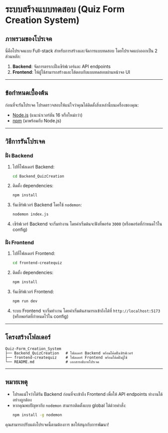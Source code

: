 # ระบบสร้างแบบทดสอบ (Quiz Form Creation System)

## ภาพรวมของโปรเจค
นี่คือโปรเจคแบบ Full-stack สำหรับการสร้างและจัดการแบบทดสอบ โดยโปรเจคแบ่งออกเป็น 2 ส่วนหลัก:

1. **Backend**: จัดการตรรกะฝั่งเซิร์ฟเวอร์และ API endpoints
2. **Frontend**: ให้ผู้ใช้สามารถสร้างและโต้ตอบกับแบบทดสอบผ่านหน้าจอ UI

---

## ข้อกำหนดเบื้องต้น
ก่อนที่จะรันโปรเจค โปรดตรวจสอบให้แน่ใจว่าคุณได้ติดตั้งสิ่งเหล่านี้บนเครื่องของคุณ:

- [Node.js](https://nodejs.org/) (แนะนำเวอร์ชัน 16 หรือใหม่กว่า)
- [npm](https://www.npmjs.com/) (มาพร้อมกับ Node.js)

---

## วิธีการรันโปรเจค

### ฝั่ง Backend
1. ไปที่โฟลเดอร์ Backend:
   ```bash
   cd Backend_QuizCreation
   ```
2. ติดตั้ง dependencies:
   ```bash
   npm install
   ```
3. รันเซิร์ฟเวอร์ Backend โดยใช้ `nodemon`:
   ```bash
   nodemon index.js
   ```
4. เซิร์ฟเวอร์ Backend จะเริ่มทำงาน โดยค่าเริ่มต้นจะฟังที่พอร์ต `3000` (หรือพอร์ตที่กำหนดไว้ใน config)

### ฝั่ง Frontend
1. ไปที่โฟลเดอร์ Frontend:
   ```bash
   cd frontend-createquiz
   ```
2. ติดตั้ง dependencies:
   ```bash
   npm install
   ```
3. รันเซิร์ฟเวอร์ Frontend:
   ```bash
   npm run dev
   ```
4. ระบบ Frontend จะเริ่มทำงาน โดยค่าเริ่มต้นสามารถเข้าถึงได้ที่ `http://localhost:5173` (หรือพอร์ตที่กำหนดไว้ใน config)

---

## โครงสร้างโฟลเดอร์
```
Quiz-Form_Creation_System
├── Backend_QuizCreation   # โฟลเดอร์ Backend พร้อมโค้ดฝั่งเซิร์ฟเวอร์
├── frontend-createquiz    # โฟลเดอร์ Frontend พร้อมโค้ดฝั่งผู้ใช้
└── README.md              # เอกสารอธิบายโปรเจค
```

---

## หมายเหตุ
- โปรดแน่ใจว่าได้รัน Backend ก่อนที่จะเข้าถึง Frontend เพื่อให้ API endpoints ทำงานได้อย่างถูกต้อง
- หากคุณพบปัญหากับ `nodemon` สามารถติดตั้งแบบ global ได้ด้วยคำสั่ง:
  ```bash
  npm install -g nodemon
  ```

คุณสามารถปรับแต่งโปรเจคนี้ตามต้องการ ขอให้สนุกกับการพัฒนา!

